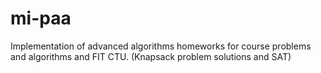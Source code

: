 # mi-paa
Implementation of advanced algorithms homeworks for course problems and algorithms and FIT CTU. (Knapsack problem solutions and SAT)
